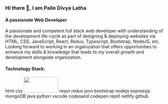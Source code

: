 

### Hi there 👋, I am Palle Divya Latha 

#### A passionate Web Developer
A passionate and competent full stack web developer with understanding of the development life-cycle as part of designing & deploying websites via HTML, CSS, JavaScript, React, Redux, Typescript, Bootstrap, NodeJS, etc. Looking forward to working in an organization that offers opportunities to enhance my skills & knowledge that leads to my overall growth and development alongside organization.


#### Technology Stack:

html css <img src="https://github.com/palle-divya-latha/palle-divya-latha/assets/125431563/3874340e-7ab9-4617-8177-b1e8d0488ecf" width="110" height="50" />
 react redux json bootstrap nodejs expressjs mongoDB java python vscode codesand codepen replit netlify github



